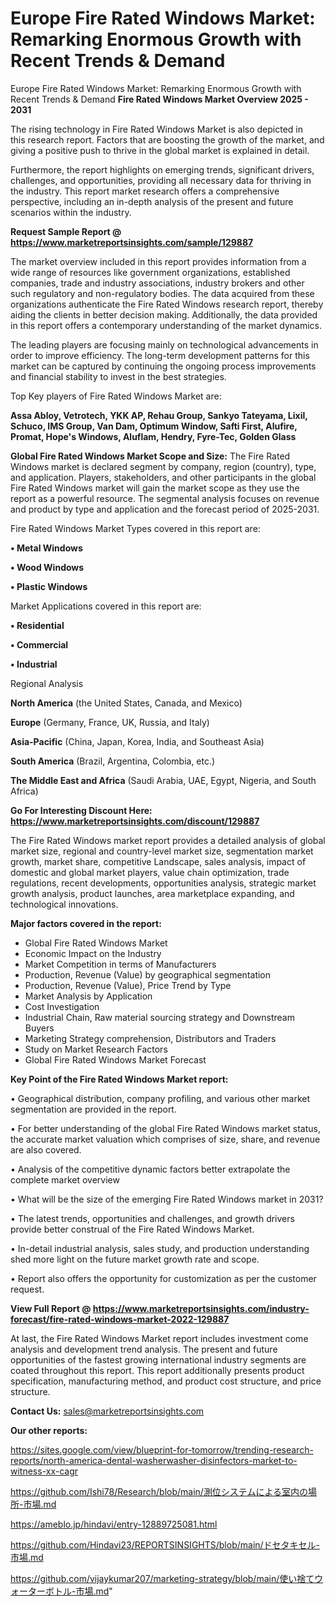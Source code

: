 # Europe Fire Rated Windows Market: Remarking Enormous Growth with Recent Trends & Demand
Europe Fire Rated Windows Market: Remarking Enormous Growth with Recent Trends & Demand
<Strong> Fire Rated Windows Market Overview 2025 - 2031</strong>

The rising technology in Fire Rated Windows Market is also depicted in this research report. Factors that are boosting the growth of the market, and giving a positive push to thrive in the global market is explained in detail.

Furthermore, the report highlights on emerging trends, significant drivers, challenges, and opportunities, providing all necessary data for thriving in the industry. This report market research offers a comprehensive perspective, including an in-depth analysis of the present and future scenarios within the industry.

<strong>Request Sample Report @ <a href=https://www.marketreportsinsights.com/sample/129887>https://www.marketreportsinsights.com/sample/129887</a></strong>

The market overview included in this report provides information from a wide range of resources like government organizations, established companies, trade and industry associations, industry brokers and other such regulatory and non-regulatory bodies. The data acquired from these organizations authenticate the Fire Rated Windows research report, thereby aiding the clients in better decision making. Additionally, the data provided in this report offers a contemporary understanding of the market dynamics.

The leading players are focusing mainly on technological advancements in order to improve efficiency. The long-term development patterns for this market can be captured by continuing the ongoing process improvements and financial stability to invest in the best strategies.

Top Key players of Fire Rated Windows Market are:

<strong>Assa Abloy, Vetrotech, YKK AP, Rehau Group, Sankyo Tateyama, Lixil, Schuco, IMS Group, Van Dam, Optimum Window, Safti First, Alufire, Promat, Hope's Windows, Aluflam, Hendry, Fyre-Tec, Golden Glass</strong>

<strong><b>Global Fire Rated Windows Market Scope and Size:</b></strong>
The Fire Rated Windows market is declared segment by company, region (country), type, and application. Players, stakeholders, and other participants in the global Fire Rated Windows market will gain the market scope as they use the report as a powerful resource. The segmental analysis focuses on revenue and product by type and application and the forecast period of 2025-2031.

Fire Rated Windows Market Types covered in this report are:

<strong>• Metal Windows

• Wood Windows

• Plastic Windows</strong>

Market Applications covered in this report are:

<strong>• Residential

• Commercial

• Industrial</strong> 

Regional Analysis

<strong>North America</strong> (the United States, Canada, and Mexico)

<strong>Europe</strong> (Germany, France, UK, Russia, and Italy)

<strong>Asia-Pacific</strong> (China, Japan, Korea, India, and Southeast Asia)

<strong>South America</strong> (Brazil, Argentina, Colombia, etc.)

<strong>The Middle East and Africa</strong> (Saudi Arabia, UAE, Egypt, Nigeria, and South Africa)

<strong>Go For Interesting Discount Here: <a href=https://www.marketreportsinsights.com/discount/129887>https://www.marketreportsinsights.com/discount/129887</a></strong>

The Fire Rated Windows market report provides a detailed analysis of global market size, regional and country-level market size, segmentation market growth, market share, competitive Landscape, sales analysis, impact of domestic and global market players, value chain optimization, trade regulations, recent developments, opportunities analysis, strategic market growth analysis, product launches, area marketplace expanding, and technological innovations.

<strong><b>Major factors covered in the report:</b></strong>
<ul>
  <li>Global Fire Rated Windows Market </li>
  <li>Economic Impact on the Industry</li>
  <li>Market Competition in terms of Manufacturers</li>
  <li>Production, Revenue (Value) by geographical segmentation</li>
  <li>Production, Revenue (Value), Price Trend by Type</li>
  <li>Market Analysis by Application</li>
  <li>Cost Investigation</li>
  <li>Industrial Chain, Raw material sourcing strategy and Downstream Buyers</li>
  <li>Marketing Strategy comprehension, Distributors and Traders</li>
  <li>Study on Market Research Factors</li>
  <li>Global Fire Rated Windows Market Forecast</li>
</ul>

<strong><b>Key Point of the Fire Rated Windows Market report:</b></strong>

• Geographical distribution, company profiling, and various other market segmentation are provided in the report.

• For better understanding of the global Fire Rated Windows market status, the accurate market valuation which comprises of size, share, and revenue are also covered.

• Analysis of the competitive dynamic factors better extrapolate the complete market overview

• What will be the size of the emerging Fire Rated Windows market in 2031?

• The latest trends, opportunities and challenges, and growth drivers provide better construal of the Fire Rated Windows Market.

• In-detail industrial analysis, sales study, and production understanding shed more light on the future market growth rate and scope.

• Report also offers the opportunity for customization as per the customer request.

<strong><b>View Full Report @ <a href=https://www.marketreportsinsights.com/industry-forecast/fire-rated-windows-market-2022-129887>https://www.marketreportsinsights.com/industry-forecast/fire-rated-windows-market-2022-129887</a></b></strong>


At last, the Fire Rated Windows Market report includes investment come analysis and development trend analysis. The present and future opportunities of the fastest growing international industry segments are coated throughout this report. This report additionally presents product specification, manufacturing method, and product cost structure, and price structure.

<strong>Contact Us:</strong>
sales@marketreportsinsights.com

<strong>Our other reports:</strong>

<a href=https://sites.google.com/view/blueprint-for-tomorrow/trending-research-reports/north-america-dental-washerwasher-disinfectors-market-to-witness-xx-cagr>https://sites.google.com/view/blueprint-for-tomorrow/trending-research-reports/north-america-dental-washerwasher-disinfectors-market-to-witness-xx-cagr</a>

<a href=https://github.com/Ishi78/Research/blob/main/測位システムによる室内の場所-市場.md>https://github.com/Ishi78/Research/blob/main/測位システムによる室内の場所-市場.md</a>

<a href=https://ameblo.jp/hindavi/entry-12889725081.html>https://ameblo.jp/hindavi/entry-12889725081.html</a>

<a href=https://github.com/Hindavi23/REPORTSINSIGHTS/blob/main/ドセタキセル-市場.md>https://github.com/Hindavi23/REPORTSINSIGHTS/blob/main/ドセタキセル-市場.md</a>

<a href=https://github.com/vijaykumar207/marketing-strategy/blob/main/使い捨てウォーターボトル-市場.md>https://github.com/vijaykumar207/marketing-strategy/blob/main/使い捨てウォーターボトル-市場.md</a>"
